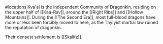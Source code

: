 #locations 
Kva'al is the independent Community of Dragonkin, residing on the upper half of [[Kaá-Rav]], around the [[Right Ribs]] and [[Hollow Mountains]]. 
During the [[The Second Era]], most full-blood dragons have more or less been forcibly moved to here, as the Thylyist martial law ruined the reputation of dragonkin. 

Their densest settlement is [[Skalitz]]. 